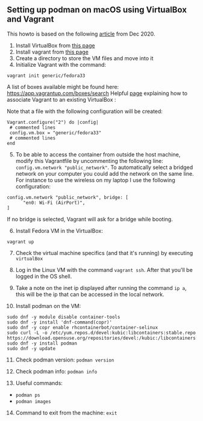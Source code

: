 ## Setting up podman on macOS using VirtualBox and Vagrant

This howto is based on the following [article](https://medium.com/faun/avengers-of-container-world-episode-1-podman-hands-on-f81d8ee93b57) from Dec 2020.

1. Install VirtualBox from [this page](https://www.virtualbox.org/wiki/Downloads)
2. Install vagrant from [this page](https://www.vagrantup.com/docs/installation)
3. Create a directory to store the VM files and move into it
4. Initialize Vagrant with the command:
```
vagrant init generic/fedora33
```
A list of boxes available might be found here: https://app.vagrantup.com/boxes/search
Helpful [page](https://computingforgeeks.com/step-by-step-guide-on-using-existing-virtual-machines-with-vagrant/) explaining how to associate Vagrant to an existing VirtualBox :

Note that a file with the following configuration will be created:
```
Vagrant.configure("2") do |config|
 # commented lines
 config.vm.box = "generic/fedora33"
 # commented lines
end
```

5. To be able to access the container from outside the host machine, modify this Vagrantfile by uncommenting the following line: `config.vm.network "public_network"`. To automatically select a bridged network on your computer you could add the network on the same line. For instance to use the wireless on my laptop I use the following configuration:
```
config.vm.network "public_network", bridge: [
      "en0: Wi-Fi (AirPort)",
]
```
If no bridge is selected, Vagrant will ask for a bridge while booting.

6. Install Fedora VM in the VirtualBox:
```
vagrant up
```
7. Check the virtual machine specifics (and that it's running) by executing `virtualBox`

8. Log in the Linux VM with the command `vagrant ssh`. After that you'll be logged in the OS shell.

9. Take a note on the inet ip displayed after running the command `ip a`, this will be the ip that can be accessed in the local network.

10. Install podman on the VM:
```
sudo dnf -y module disable container-tools
sudo dnf -y install 'dnf-command(copr)'
sudo dnf -y copr enable rhcontainerbot/container-selinux
sudo curl -L -o /etc/yum.repos.d/devel:kubic:libcontainers:stable.repo https://download.opensuse.org/repositories/devel:/kubic:/libcontainers:/stable/CentOS_8/devel:kubic:libcontainers:stable.repo
sudo dnf -y install podman
sudo dnf -y update
```

11. Check podman version: `podman version`

12. Check podman info: `podman info`

13. Useful commands:
  - `podman ps`
  - `podman images`

14. Command to exit from the machine: `exit`
